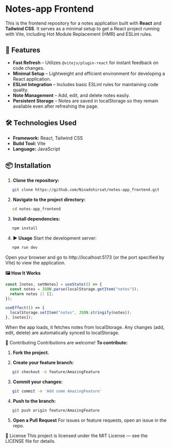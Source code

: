 # Notes-app Frontend

This is the frontend repository for a notes application built with **React** and **Tailwind CSS**. It serves as a minimal setup to get a React project running with Vite, including Hot Module Replacement (HMR) and ESLint rules.

## 🚀 Features

- **Fast Refresh** – Utilizes `@vitejs/plugin-react` for instant feedback on code changes.
- **Minimal Setup** – Lightweight and efficient environment for developing a React application.
- **ESLint Integration** – Includes basic ESLint rules for maintaining code quality.
- **Note Management** – Add, edit, and delete notes easily.
- **Persistent Storage** – Notes are saved in localStorage so they remain available even after refreshing the page.

## 🛠 Technologies Used

- **Framework:** React, Tailwind CSS
- **Build Tool:** Vite
- **Language:** JavaScript

## 📦 Installation

1. **Clone the repository:**

```bash
   git clone https://github.com/Ninadshirsat/notes-app_frontend.git
```

2. **Navigate to the project directory:**

```bash
   cd notes-app_frontend
```

3. **Install dependencies:**

```bash
   npm install
```

4. **▶️ Usage**
   Start the development server:

```bash
   npm run dev
```

Open your browser and go to http://localhost:5173 (or the port specified by Vite) to view the application.

**🖼 How It Works**

```javascript
const [notes, setNotes] = useState(() => {
  const notes = JSON.parse(localStorage.getItem("notes"));
  return notes || [];
});

useEffect(() => {
  localStorage.setItem("notes", JSON.stringify(notes));
}, [notes]);
```

When the app loads, it fetches notes from localStorage.
Any changes (add, edit, delete) are automatically synced to localStorage.

🤝 Contributing
Contributions are welcome!
**To contribute:**

1. **Fork the project.**

2. **Create your feature branch:**

```bash
   git checkout -b feature/AmazingFeature
```

3. **Commit your changes:**

```bash
   git commit -m 'Add some AmazingFeature'
```

4. **Push to the branch:**

```bash
   git push origin feature/AmazingFeature
```

5. **Open a Pull Request**
   For issues or feature requests, open an issue in the repo.

📜 License
This project is licensed under the MIT License — see the LICENSE file for details.
